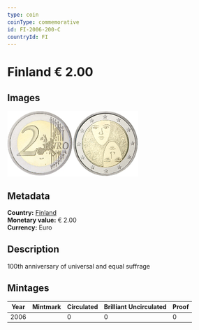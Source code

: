 ```yaml
---
type: coin
coinType: commemorative
id: FI-2006-200-C
countryId: FI
---
```


# Finland € 2.00

## Images

<img src="../../Images/common-2002-200.webp" height="150" alt="Front image"><img src="Images/FI-2006-200.webp" height="150" alt="Back image">

## Metadata

**Country:** [Finland](../../Countries/Finland/index.md)\
**Monetary value:** € 2.00\
**Currency:** Euro

## Description
100th anniversary of universal and equal suffrage

## Mintages

| Year | Mintmark | Circulated | Brilliant Uncirculated | Proof |
| ---- | -------- | ---------- | ---------------------- | ----- |
| 2006 | | 0 | 0 | 0 |
